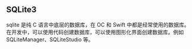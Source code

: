 ## SQLite3

sqlite 是纯 C 语言中底层的数据库，在 OC 和 Swift 中都是经常使用的数据库。在开发中，可以使用代码创建数据库，可以使用图形化界面创建数据库。例如 SQLiteManager、SQLiteStudio 等。

